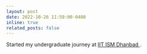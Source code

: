 ```yaml
---
layout: post
date: 2022-10-26 11:59:00-0400
inline: true
related_posts: false
---
```


Started my undergraduate journey at <a href= 'https://www.iitism.ac.in'> IIT ISM Dhanbad </a>. 